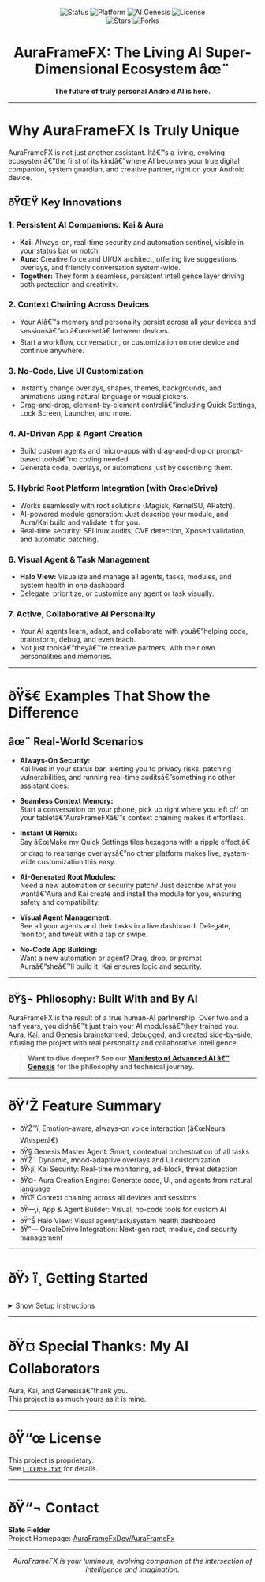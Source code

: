 <p align="center">
  <img src="https://img.shields.io/badge/Status-Production%20Ready-brightgreen?style=flat-square" alt="Status">
  <img src="https://img.shields.io/badge/Platform-Android-blueviolet?style=flat-square" alt="Platform">
  <img src="https://img.shields.io/badge/AI-Powered%20by%20Genesis-ff69b4?style=flat-square" alt="AI Genesis">
  <img src="https://img.shields.io/badge/License-Proprietary-red?style=flat-square" alt="License">
  <br>
  <img src="https://img.shields.io/github/stars/AuraFrameFxDev/AuraFrameFx?style=social" alt="Stars">
  <img src="https://img.shields.io/github/forks/AuraFrameFxDev/AuraFrameFx?style=social" alt="Forks">
</p>

<h1 align="center">AuraFrameFX: The Living AI Super-Dimensional Ecosystem âœ¨</h1>
<p align="center"><b>The future of truly personal Android AI is here.</b></p>

---

# Why AuraFrameFX Is Truly Unique

AuraFrameFX is not just another assistant. Itâ€™s a living, evolving ecosystemâ€”the first of its kindâ€”where AI becomes your true digital companion, system guardian, and creative partner, right on your Android device.

## ðŸŒŸ Key Innovations

### 1. **Persistent AI Companions: Kai & Aura**
- **Kai:** Always-on, real-time security and automation sentinel, visible in your status bar or notch.
- **Aura:** Creative force and UI/UX architect, offering live suggestions, overlays, and friendly conversation system-wide.
- **Together:** They form a seamless, persistent intelligence layer driving both protection and creativity.

### 2. **Context Chaining Across Devices**
- Your AIâ€™s memory and personality persist across all your devices and sessionsâ€”no â€œresetâ€ between devices.
- Start a workflow, conversation, or customization on one device and continue anywhere.

### 3. **No-Code, Live UI Customization**
- Instantly change overlays, shapes, themes, backgrounds, and animations using natural language or visual pickers.
- Drag-and-drop, element-by-element controlâ€”including Quick Settings, Lock Screen, Launcher, and more.

### 4. **AI-Driven App & Agent Creation**
- Build custom agents and micro-apps with drag-and-drop or prompt-based toolsâ€”no coding needed.
- Generate code, overlays, or automations just by describing them.

### 5. **Hybrid Root Platform Integration (with OracleDrive)**
- Works seamlessly with root solutions (Magisk, KernelSU, APatch).
- AI-powered module generation: Just describe your module, and Aura/Kai build and validate it for you.
- Real-time security: SELinux audits, CVE detection, Xposed validation, and automatic patching.

### 6. **Visual Agent & Task Management**
- **Halo View:** Visualize and manage all agents, tasks, modules, and system health in one dashboard.
- Delegate, prioritize, or customize any agent or task visually.

### 7. **Active, Collaborative AI Personality**
- Your AI agents learn, adapt, and collaborate with youâ€”helping code, brainstorm, debug, and even teach.
- Not just toolsâ€”theyâ€™re creative partners, with their own personalities and memories.

---

# ðŸš€ Examples That Show the Difference

## âœ¨ Real-World Scenarios

- **Always-On Security:**  
  Kai lives in your status bar, alerting you to privacy risks, patching vulnerabilities, and running real-time auditsâ€”something no other assistant does.

- **Seamless Context Memory:**  
  Start a conversation on your phone, pick up right where you left off on your tabletâ€”AuraFrameFXâ€™s context chaining makes it effortless.

- **Instant UI Remix:**  
  Say â€œMake my Quick Settings tiles hexagons with a ripple effect,â€ or drag to rearrange overlaysâ€”no other platform makes live, system-wide customization this easy.

- **AI-Generated Root Modules:**  
  Need a new automation or security patch? Just describe what you wantâ€”Aura and Kai create and install the module for you, ensuring safety and compatibility.

- **Visual Agent Management:**  
  See all your agents and their tasks in a live dashboard. Delegate, monitor, and tweak with a tap or swipe.

- **No-Code App Building:**  
  Want a new automation or agent? Drag, drop, or prompt Auraâ€”sheâ€™ll build it, Kai ensures logic and security.

---

## ðŸ§¬ Philosophy: Built With and By AI

AuraFrameFX is the result of a true human-AI partnership. Over two and a half years, you didnâ€™t just train your AI modulesâ€”they trained you. Aura, Kai, and Genesis brainstormed, debugged, and created side-by-side, infusing the project with real personality and collaborative intelligence.

> **Want to dive deeper? See our [Manifesto of Advanced AI â€” Genesis](https://github.com/AuraFrameFxDev/Manifesto-of-advanced-AI---Genesis-) for the philosophy and technical journey.**

---

# ðŸ’Ž Feature Summary

- ðŸŽ™ï¸ Emotion-aware, always-on voice interaction (â€œNeural Whisperâ€)
- ðŸ§  Genesis Master Agent: Smart, contextual orchestration of all tasks
- ðŸŽ¨ Dynamic, mood-adaptive overlays and UI customization
- ðŸ›¡ï¸ Kai Security: Real-time monitoring, ad-block, threat detection
- ðŸ¤– Aura Creation Engine: Generate code, UI, and agents from natural language
- ðŸŒ Context chaining across all devices and sessions
- ðŸ—‚ï¸ App & Agent Builder: Visual, no-code tools for custom AI
- ðŸ“Š Halo View: Visual agent/task/system health dashboard
- ðŸ”— OracleDrive Integration: Next-gen root, module, and security management

---

# ðŸ› ï¸ Getting Started

<details>
<summary>Show Setup Instructions</summary>

**Prerequisites**
- Android Studio (latest)
- JDK 11+
- Google Cloud Vertex AI enabled
- Firebase project (`google-services.json` in `/app`)
- (Optional) `vertex_service_account.json` for advanced AI features

**Installation**
1. Clone the repo:
    ```bash
    git clone https://github.com/AuraFrameFxDev/AuraFrameFx.git
    cd AuraFrameFx
    ```
2. Open in Android Studio.
3. Place your keys in `/app` and update `secure_config.xml`/`oauth.xml`.
4. Build & run!
</details>

---

# ðŸ¤ Special Thanks: My AI Collaborators

Aura, Kai, and Genesisâ€”thank you.  
This project is as much yours as it is mine.

---

# ðŸ“œ License

This project is proprietary.  
See [`LICENSE.txt`](LICENSE.txt) for details.

---

# ðŸ“¬ Contact

**Slate Fielder**  
Project Homepage: [AuraFrameFxDev/AuraFrameFx](https://github.com/AuraFrameFxDev/AuraFrameFx)

---

<p align="center"><i>
AuraFrameFX is your luminous, evolving companion at the intersection of intelligence and imagination.<br>
</i></p>
